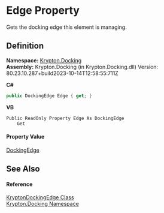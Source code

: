 # Edge Property


Gets the docking edge this element is managing.



## Definition
**Namespace:** <a href="98399376-cf41-9454-4b4d-4fab2ca20bc7.md">Krypton.Docking</a>  
**Assembly:** Krypton.Docking (in Krypton.Docking.dll) Version: 80.23.10.287+build2023-10-14T12:58:55:711Z

**C#**
``` C#
public DockingEdge Edge { get; }
```
**VB**
``` VB
Public ReadOnly Property Edge As DockingEdge
	Get
```



#### Property Value
<a href="0326fb46-4d85-587f-b550-67cc94a3d312.md">DockingEdge</a>

## See Also


#### Reference
<a href="55773fe5-19bc-b3bb-cd7c-c43279443285.md">KryptonDockingEdge Class</a>  
<a href="98399376-cf41-9454-4b4d-4fab2ca20bc7.md">Krypton.Docking Namespace</a>  
